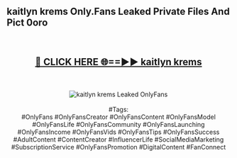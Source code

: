 <h2>kaitlyn krems Only.Fans Leaked Private Files And Pict 0oro</h2>
<br>
<div align="center">
<h2><a href="https://mediafiles.top/kaitlyn_krems" rel="nofollow">🔴 CLICK HERE 🌐==►► kaitlyn krems</a></h2>
<br>
<br>
<a href="https://mediafiles.top/kaitlyn_krems" rel="nofollow" data-target="animated-image.originalLink"><img src="https://i.ibb.co.com/WyWwxjT/player-gif2.gif" alt="kaitlyn krems Leaked OnlyFans" style="max-width: 100%; display: inline-block;" data-target="animated-image.originalImage"></a>
<br><br>
#Tags:
<br>
#OnlyFans #OnlyFansCreator #OnlyFansContent #OnlyFansModel #OnlyFansLife #OnlyFansCommunity #OnlyFansLaunching #OnlyFansIncome #OnlyFansVids #OnlyFansTips #OnlyFansSuccess #AdultContent #ContentCreator #InfluencerLife #SocialMediaMarketing #SubscriptionService #OnlyFansPromotion #DigitalContent #FanConnect
</div>
<br>